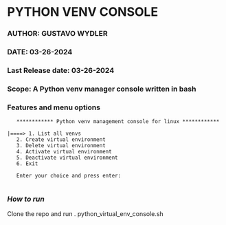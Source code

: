 # PYTHON VENV CONSOLE

### AUTHOR: GUSTAVO WYDLER
### DATE: 03-26-2024

### Last Release date: 03-26-2024

### Scope: A Python venv manager console written in bash 

### Features and menu options

```
   ************ Python venv management console for linux ************
   
|====> 1. List all venvs
   2. Create virtual environment
   3. Delete virtual environment
   4. Activate virtual environment
   5. Deactivate virtual environment
   6. Exit
   
   Enter your choice and press enter: 


```

### _How to run_

Clone the repo and run . python_virtual_env_console.sh

